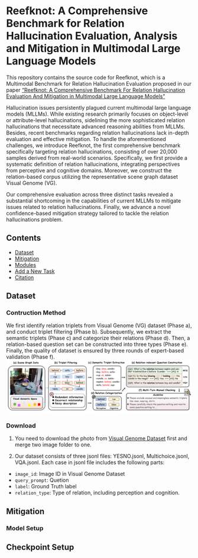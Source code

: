 # Reefknot: A Comprehensive Benchmark for Relation Hallucination Evaluation, Analysis and Mitigation in Multimodal Large Language Models

This repository contains the source code for Reefknot, which is a Multimodal Benchmark for Relation Hallucination Evaluation proposed in our paper [ “Reefknot: A Comprehensive Benchmark For Relation Hallucination Evaluation And Mitigation in Multimodal Large Language Models”](https://openreview.net/forum?id=aRQi5gHpcF)

Hallucination issues persistently plagued current multimodal large language models (MLLMs). While existing research primarily focuses on object-level or attribute-level hallucinations, sidelining the more sophisticated relation hallucinations that necessitate advanced reasoning abilities from MLLMs. Besides, recent benchmarks regarding relation hallucinations lack in-depth evaluation and effective mitigation. To handle the aforementioned challenges, we introduce Reefknot, the first comprehensive benchmark specifically targeting relation hallucinations, consisting of over 20,000 samples derived from real-world scenarios. Specifically, we first provide a systematic definition of relation hallucinations, integrating perspectives from perceptive and cognitive domains. Moreover, we construct the relation-based corpus utilizing the representative scene graph dataset Visual Genome (VG).

Our comprehensive evaluation across three distinct tasks revealed a substantial shortcoming in the capabilities of current MLLMs to mitigate issues related to relation hallucinations. Finally, we advance a novel confidence-based mitigation strategy tailored to tackle the relation hallucinations problem.

## Contents
* [Dataset](#dataset)
* [Mitigation](#mitigation)
* [Modules](#modules)
* [Add a New Task](#add-a-new-task)
* [Citation](#citation)

## Dataset
### Contruction Method

We first identify relation triplets from Visual Genome (VG) dataset (Phase a), and conduct triplet filtering (Phase b). Subsequently, we extract the semantic triplets (Phase c) and categorize their relations (Phase d). Then, a relation-based question set can be constructed into three types (Phase e). Finally, the quality of dataset is ensured by three rounds of expert-based validation (Phase f).
![](img/data_pipeline.png)

### Download

1. You need to download the photo from [Visual Genome Dataset](https://homes.cs.washington.edu/~ranjay/visualgenome/api.html) first and merge two image folder to one.

2. Our dataset consists of three jsonl files: YESNO.jsonl, Multichoice.jsonl, VQA.jsonl. Each case in jsonl file includes the following parts:
- `image_id`: Image ID in Visual Genome Dataset
- `query_prompt`: Quetion
- `label`: Ground Truth label
- `relation_type`: Type of relation, including perception and cognition.

## Mitigation

### Model Setup

## Checkpoint Setup
